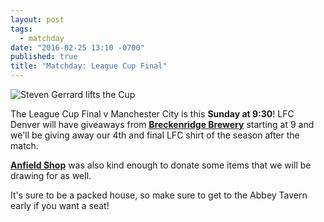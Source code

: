 ```yaml
---
layout: post
tags: 
  - matchday
date: "2016-02-25 13:10 -0700"
published: true
title: "Matchday: League Cup Final"
---
```


![Steven Gerrard lifts the Cup]({{site.url}}/images/league-cup-final-stevie.jpg)

The League Cup Final v Manchester City is this **Sunday at 9:30**! LFC Denver will have giveaways from **[Breckenridge Brewery](http://www.breckbrew.com)** starting at 9 and we'll be giving away our 4th and final LFC shirt of the season after the match.

**[Anfield Shop](http://www.anfieldshop.com)** was also kind enough to donate some items that we will be drawing for as well.

It's sure to be a packed house, so make sure to get to the Abbey Tavern early if you want a seat!
